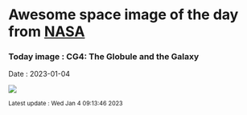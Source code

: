 
# Awesome space image of the day from [NASA](https://api.nasa.gov/)

### Today image : CG4: The Globule and the Galaxy
Date : 2023-01-04

![](https://apod.nasa.gov/apod/image/2301/cg4_selby_960.jpg)

<small>Latest update : Wed Jan  4 09:13:46 2023</small>
        